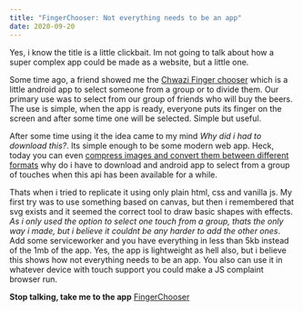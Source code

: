 ```yaml
---
title: "FingerChooser: Not everything needs to be an app"
date: 2020-09-20
---
```


Yes, i know the title is a little clickbait. Im not going to talk about how a super complex app could be made as a website, but a little one.

Some time ago, a friend showed me the [Chwazi Finger chooser](https://play.google.com/store/apps/details?id=com.tendadigital.chwaziApp&hl=es_AR) which is a little android app to select someone from a group or to divide them. Our primary use was to select from our group of friends who will buy the beers. The use is simple, when the app is ready, everyone puts its finger on the screen and after some time one will be selected. Simple but useful.

After some time using it the idea came to my mind *Why did i had to download this?*. Its simple enough to be some modern web app. Heck, today you can even [compress images and convert them between different formats](https://squoosh.app/) why do i have to download and android app to select from a group of touches when this api has been available for a while.

Thats when i tried to replicate it using only plain html, css and vanilla js. My first try was to use something based on canvas, but then i remembered that svg exists and it seemed the correct tool to draw basic shapes with effects. *As i only used the option to select one touch from a group, thats the only way i made, but i believe it couldnt be any harder to add the other ones*. Add some serviceworker and you have everything in less than 5kb instead of the 1mb of the app. Yes, the app is lightweight as hell also, but i believe this shows how not everything needs to be an app. You also can use it in whatever device with touch support you could make a JS complaint browser run.

**Stop talking, take me to the app** [FingerChooser](https://pudymody.github.io/FingerChooser/)